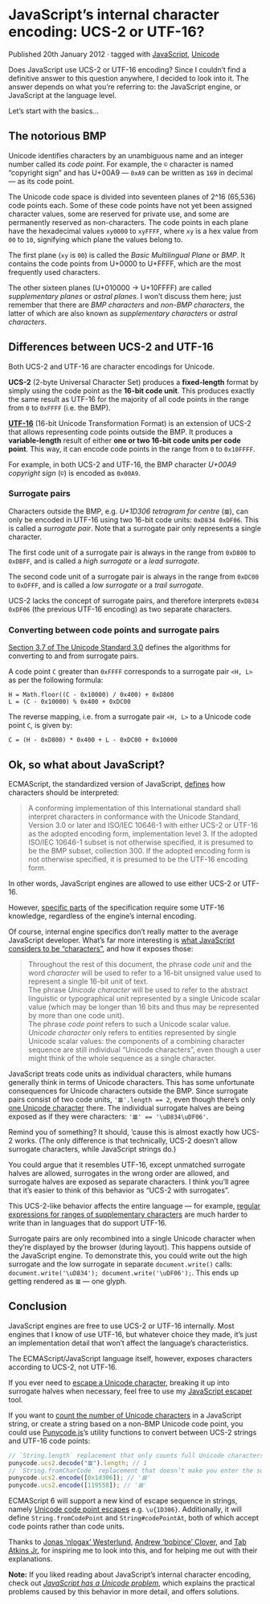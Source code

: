 # JavaScript’s internal character encoding: UCS-2 or UTF-16?

Published 20th January 2012 · tagged with [JavaScript](https://mathiasbynens.be/notes#javascript), [Unicode](https://mathiasbynens.be/notes#unicode)

Does JavaScript use UCS-2 or UTF-16 encoding? Since I couldn’t find a definitive answer to this question anywhere, I decided to look into it. The answer depends on what you’re referring to: the JavaScript engine, or JavaScript at the language level.

Let’s start with the basics…

## The notorious BMP

Unicode identifies characters by an unambiguous name and an integer number called its _code point_. For example, the `©` character is named “copyright sign” and has U+00A9 — `0xA9` can be written as `169` in decimal — as its code point.

The Unicode code space is divided into seventeen planes of 2^16 (65,536) code points each. Some of these code points have not yet been assigned character values, some are reserved for private use, and some are permanently reserved as non-characters. The code points in each plane have the hexadecimal values `xy0000` to `xyFFFF`, where `xy` is a hex value from `00` to `10`, signifying which plane the values belong to.

The first plane (`xy` is `00`) is called the _Basic Multilingual Plane_ or _BMP_. It contains the code points from U+0000 to U+FFFF, which are the most frequently used characters.

The other sixteen planes (U+010000 → U+10FFFF) are called _supplementary planes_ or _astral planes_. I won’t discuss them here; just remember that there are _BMP characters_ and _non-BMP characters_, the latter of which are also known as _supplementary characters_ or _astral characters_.

## Differences between UCS-2 and UTF-16

Both UCS-2 and UTF-16 are character encodings for Unicode.

**UCS-2** (2-byte Universal Character Set) produces a **fixed-length** format by simply using the code point as the **16-bit code unit**. This produces exactly the same result as UTF-16 for the majority of all code points in the range from `0` to `0xFFFF` (i.e. the BMP).

[**UTF-16**](https://tools.ietf.org/html/rfc2781) (16-bit Unicode Transformation Format) is an extension of UCS-2 that allows representing code points outside the BMP. It produces a **variable-length** result of either **one or two 16-bit code units per code point**. This way, it can encode code points in the range from `0` to `0x10FFFF`.

For example, in both UCS-2 and UTF-16, the BMP character _U+00A9 copyright sign_ (`©`) is encoded as `0x00A9`.

### Surrogate pairs

Characters outside the BMP, e.g. _U+1D306 tetragram for centre_ (`𝌆`), can only be encoded in UTF-16 using two 16-bit code units: `0xD834 0xDF06`. This is called a _surrogate pair_. Note that a surrogate pair only represents a single character.

The first code unit of a surrogate pair is always in the range from `0xD800` to `0xDBFF`, and is called a _high surrogate_ or a _lead surrogate_.

The second code unit of a surrogate pair is always in the range from `0xDC00` to `0xDFFF`, and is called a _low surrogate_ or a _trail surrogate_.

UCS-2 lacks the concept of surrogate pairs, and therefore interprets `0xD834 0xDF06` (the previous UTF-16 encoding) as two separate characters.

### Converting between code points and surrogate pairs

[Section 3.7 of The Unicode Standard 3.0](http://unicode.org/versions/Unicode3.0.0/ch03.pdf) defines the algorithms for converting to and from surrogate pairs.

A code point `C` greater than `0xFFFF` corresponds to a surrogate pair `<H, L>` as per the following formula:

```
H = Math.floor((C - 0x10000) / 0x400) + 0xD800
L = (C - 0x10000) % 0x400 + 0xDC00
```

The reverse mapping, i.e. from a surrogate pair `<H, L>` to a Unicode code point `C`, is given by:

```
C = (H - 0xD800) * 0x400 + L - 0xDC00 + 0x10000
```

## Ok, so what about JavaScript?

ECMAScript, the standardized version of JavaScript, [defines](http://es5.github.io/x2.html#x2) how characters should be interpreted:

> A conforming implementation of this International standard shall interpret characters in conformance with the Unicode Standard, Version 3.0 or later and ISO/IEC 10646-1 with either UCS-2 or UTF-16 as the adopted encoding form, implementation level 3. If the adopted ISO/IEC 10646-1 subset is not otherwise specified, it is presumed to be the BMP subset, collection 300. If the adopted encoding form is not otherwise specified, it is presumed to be the UTF-16 encoding form.

In other words, JavaScript engines are allowed to use either UCS-2 or UTF-16.

However, [specific parts](http://es5.github.io/x15.1.html#x15.1.3) of the specification require some UTF-16 knowledge, regardless of the engine’s internal encoding.

Of course, internal engine specifics don’t really matter to the average JavaScript developer. What’s far more interesting is [what JavaScript considers to be “characters”](http://es5.github.io/x6.html#x6), and how it exposes those:

> Throughout the rest of this document, the phrase _code unit_ and the word _character_ will be used to refer to a 16-bit unsigned value used to represent a single 16-bit unit of text.  
> The phrase _Unicode character_ will be used to refer to the abstract linguistic or typographical unit represented by a single Unicode scalar value (which may be longer than 16 bits and thus may be represented by more than one code unit).  
> The phrase _code point_ refers to such a Unicode scalar value.  
> _Unicode character_ only refers to entities represented by single Unicode scalar values: the components of a combining character sequence are still individual “Unicode characters”, even though a user might think of the whole sequence as a single character.

JavaScript treats code units as individual characters, while humans generally think in terms of Unicode characters. This has some unfortunate consequences for Unicode characters outside the BMP. Since surrogate pairs consist of two code units, `'𝌆'.length == 2`, even though there’s only [one Unicode character](https://codepoints.net/U+1D306) there. The individual surrogate halves are being exposed as if they were characters: `'𝌆' == '\uD834\uDF06'`.

Remind you of something? It should, ’cause this is almost exactly how UCS-2 works. (The only difference is that technically, UCS-2 doesn’t allow surrogate characters, while JavaScript strings do.)

You could argue that it resembles UTF-16, except unmatched surrogate halves are allowed, surrogates in the wrong order are allowed, and surrogate halves are exposed as separate characters. I think you’ll agree that it’s easier to think of this behavior as “UCS-2 with surrogates”.

This UCS-2-like behavior affects the entire language — for example, [regular expressions for ranges of supplementary characters](https://mathiasbynens.be/notes/javascript-unicode#astral-ranges) are much harder to write than in languages that do support UTF-16.

Surrogate pairs are only recombined into a single Unicode character when they’re displayed by the browser (during layout). This happens outside of the JavaScript engine. To demonstrate this, you could write out the high surrogate and the low surrogate in separate `document.write()` calls: `document.write('\uD834'); document.write('\uDF06');`. This ends up getting rendered as `𝌆` — one glyph.

## Conclusion

JavaScript engines are free to use UCS-2 or UTF-16 internally. Most engines that I know of use UTF-16, but whatever choice they made, it’s just an implementation detail that won’t affect the language’s characteristics.

The ECMAScript/JavaScript language itself, however, exposes characters according to UCS-2, not UTF-16.

If you ever need to [escape a Unicode character](https://mathiasbynens.be/notes/javascript-escapes), breaking it up into surrogate halves when necessary, feel free to use my [JavaScript escaper](https://mothereff.in/js-escapes#1%F0%9D%8C%86) tool.

If you want to [count the number of Unicode characters](https://mothereff.in/byte-counter#%F0%9D%8C%86) in a JavaScript string, or create a string based on a non-BMP Unicode code point, you could use [Punycode.js](https://mths.be/punycode)’s utility functions to convert between UCS-2 strings and UTF-16 code points:

```javascript
// `String.length` replacement that only counts full Unicode characters
punycode.ucs2.decode("𝌆").length; // 1
// `String.fromCharCode` replacement that doesn’t make you enter the surrogate halves separately
punycode.ucs2.encode([0x1d306]); // '𝌆'
punycode.ucs2.encode([119558]); // '𝌆'
```

ECMAScript 6 will support a new kind of escape sequence in strings, namely [Unicode code point escapes](https://mathiasbynens.be/notes/javascript-escapes#unicode-code-point) e.g. `\u{1D306}`. Additionally, it will define `String.fromCodePoint` and `String#codePointAt`, both of which accept code points rather than code units.

Thanks to [Jonas ‘nlogax’ Westerlund](http://jonaswesterlund.se/), [Andrew ‘bobince’ Clover](http://www.doxdesk.com/), and [Tab Atkins Jr.](http://www.xanthir.com/) for inspiring me to look into this, and for helping me out with their explanations.

**Note:** If you liked reading about JavaScript’s internal character encoding, check out [_JavaScript has a Unicode problem_](https://mathiasbynens.be/notes/javascript-unicode), which explains the practical problems caused by this behavior in more detail, and offers solutions.
